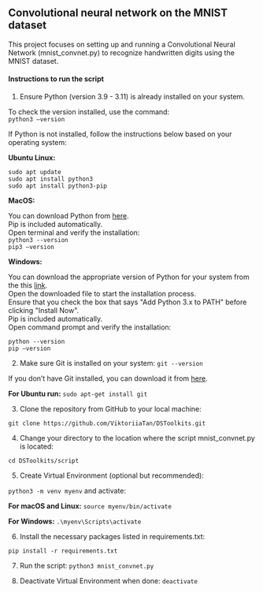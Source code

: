 ## Convolutional neural network on the MNIST dataset

This project focuses on setting up and running a Convolutional Neural Network (mnist_convnet.py) to recognize handwritten digits using the MNIST dataset.

#### Instructions to run the script

1. Ensure Python (version 3.9 - 3.11) is already installed on your system.   

To check the version installed, use the command:  
`python3 –version`  

If Python is not installed, follow the instructions below based on your operating system:  

**Ubuntu Linux:**

`sudo apt update`  
`sudo apt install python3`  
`sudo apt install python3-pip`  

**MacOS:**

You can download Python from [here](https://www.python.org/downloads/macos/).   
Pip is included automatically.  
Open terminal and verify the installation:  
`python3 --version`  
`pip3 –version`  

**Windows:**

You can download the appropriate version of Python for your system from the this [link](https://www.python.org/downloads/windows/).  
Open the downloaded file to start the installation process.  
Ensure that you check the box that says "Add Python 3.x to PATH" before clicking "Install Now".  
Pip is included automatically.  
Open command prompt and verify the installation:  

`python --version`  
`pip –version`  

2. Make sure Git is installed on your system: `git --version`  

If you don’t have Git installed, you can download it from [here](https://git-scm.com/downloads).  

**For Ubuntu run:** `sudo apt-get install git`  

3. Clone the repository from GitHub to your local machine:  

`git clone https://github.com/ViktoriiaTan/DSToolkits.git`  

4. Change your directory to the location where the script mnist_convnet.py is located:  

`cd DSToolkits/script`  

5. Create Virtual Environment (optional but recommended):  

`python3 -m venv myenv`    and activate:  

**For macOS and Linux:** `source myenv/bin/activate`  

**For Windows:** `.\myenv\Scripts\activate`  

6. Install the necessary packages listed in requirements.txt:  

`pip install -r requirements.txt`  

7. Run the script:    `python3 mnist_convnet.py`  

8. Deactivate Virtual Environment when done:   `deactivate`
